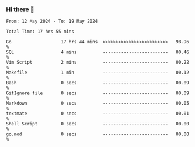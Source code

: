### Hi there 👋

<!--
**zhumeme/zhumeme** is a ✨ _special_ ✨ repository because its `README.md` (this file) appears on your GitHub profile.

Here are some ideas to get you started:

- 🔭 I’m currently working on ...
- 🌱 I’m currently learning ...
- 👯 I’m looking to collaborate on ...
- 🤔 I’m looking for help with ...
- 💬 Ask me about ...
- 📫 How to reach me: ...
- 😄 Pronouns: ...
- ⚡ Fun fact: ...
-->

<!--START_SECTION:waka-->

```all_time
From: 12 May 2024 - To: 19 May 2024

Total Time: 17 hrs 55 mins

Go                   17 hrs 44 mins  >>>>>>>>>>>>>>>>>>>>>>>>>   98.96 %
SQL                  4 mins          -------------------------   00.46 %
Vim Script           2 mins          -------------------------   00.22 %
Makefile             1 min           -------------------------   00.12 %
Bash                 0 secs          -------------------------   00.09 %
GitIgnore file       0 secs          -------------------------   00.09 %
Markdown             0 secs          -------------------------   00.05 %
textmate             0 secs          -------------------------   00.01 %
Shell Script         0 secs          -------------------------   00.00 %
go.mod               0 secs          -------------------------   00.00 %
```

<!--END_SECTION:waka-->
